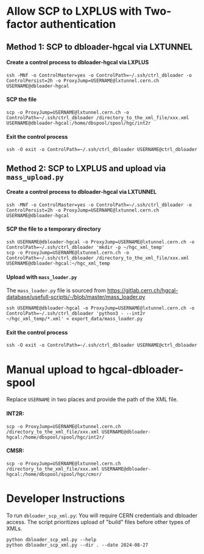 # Allow SCP to LXPLUS with Two-factor authentication

## Method 1: SCP to dbloader-hgcal via LXTUNNEL
#### Create a control process to dbloader-hgcal via LXPLUS
```
ssh -MNf -o ControlMaster=yes -o ControlPath=~/.ssh/ctrl_dbloader -o ControlPersist=2h -o ProxyJump=USERNAME@lxtunnel.cern.ch USERNAME@dbloader-hgcal
```
#### SCP the file
```
scp -o ProxyJump=USERNAME@lxtunnel.cern.ch -o ControlPath=~/.ssh/ctrl_dbloader /directory_to_the_xml_file/xxx.xml USERNAME@dbloader-hgcal:/home/dbspool/spool/hgc/int2r  
```
#### Exit the control process
```
ssh -O exit -o ControlPath=~/.ssh/ctrl_dbloader USERNAME@ctrl_dbloader
```

## Method 2: SCP to LXPLUS and upload via `mass_upload.py`
#### Create a control process to dbloader-hgcal via LXTUNNEL
```
ssh -MNf -o ControlMaster=yes -o ControlPath=~/.ssh/ctrl_dbloader -o ControlPersist=2h -o ProxyJump=USERNAME@lxtunnel.cern.ch USERNAME@dbloader-hgcal
```
<!-- ssh -MNf -o ControlMaster=yes -o ControlPath=~/.ssh/ctrl_lxplus_dbloader -o ControlPersist=2h -J USERNAME@lxtunnel.cern.ch USERNAME@dbloader-hgcal  -->
#### SCP the file to a temporary directory
```
ssh USERNAME@dbloader-hgcal -o ProxyJump=USERNAME@lxtunnel.cern.ch -o ControlPath=~/.ssh/ctrl_dbloader 'mkdir -p ~/hgc_xml_temp'
scp -o ProxyJump=USERNAME@lxtunnel.cern.ch -o ControlPath=~/.ssh/ctrl_dbloader /directory_to_the_xml_file/xxx.xml USERNAME@dbloader-hgcal:~/hgc_xml_temp
```

#### Upload with `mass_loader.py`
The `mass_loader.py` file is sourced from https://gitlab.cern.ch/hgcal-database/usefull-scripts/-/blob/master/mass_loader.py
```
ssh USERNAME@dbloader-hgcal -o ProxyJump=USERNAME@lxtunnel.cern.ch -o ControlPath=~/.ssh/ctrl_dbloader 'python3 - --int2r ~/hgc_xml_temp/*.xml' < export_data/mass_loader.py
```

#### Exit the control process 
```
ssh -O exit -o ControlPath=~/.ssh/ctrl_dbloader USERNAME@ctrl_dbloader
```


# Manual upload to hgcal-dbloader-spool
Replace `USERNAME` in two places and provide the path of the XML file.
#### INT2R:
```
scp -o ProxyJump=USERNAME@lxtunnel.cern.ch /directory_to_the_xml_file/xxx.xml USERNAME@dbloader-hgcal:/home/dbspool/spool/hgc/int2r/
```
#### CMSR:
```
scp -o ProxyJump=USERNAME@lxtunnel.cern.ch /directory_to_the_xml_file/xxx.xml USERNAME@dbloader-hgcal:/home/dbspool/spool/hgc/cmsr/
```

# Developer Instructions
To run `dbloader_scp_xml.py`: You will require CERN credentials and dbloader access. The script prioritizes upload of "build" files before other types of XMLs.
```
python dbloader_scp_xml.py --help
python dbloader_scp_xml.py --dir . --date 2024-08-27
```
